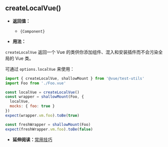 ## createLocalVue()

- **返回值：**

  - `{Component}`

- **用法：**

`createLocalVue` 返回一个 Vue 的类供你添加组件、混入和安装插件而不会污染全局的 Vue 类。

可通过 `options.localVue` 来使用：

```js
import { createLocalVue, shallowMount } from '@vue/test-utils'
import Foo from './Foo.vue'

const localVue = createLocalVue()
const wrapper = shallowMount(Foo, {
  localVue,
  mocks: { foo: true }
})
expect(wrapper.vm.foo).toBe(true)

const freshWrapper = shallowMount(Foo)
expect(freshWrapper.vm.foo).toBe(false)
```

- **延伸阅读：**[常用技巧](../guides/common-tips.md#applying-global-plugins-and-mixins)
